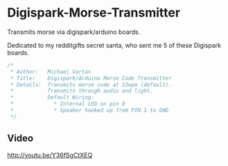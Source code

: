 Digispark-Morse-Transmitter
===========================

Transmits morse via digispark/arduino boards.

Dedicated to my redditgifts secret santa, who sent me 5 of these Digispark boards.
```c
/*
 * Author:   Michael Vartan
 * Title:    Digispark/Arduino Morse Code Transmitter
 * Details:  Transmits morse code at 13wpm (default).
 *           Transmits through audio and light.
 *           Default Wiring:
 *             * Internal LED on pin 0
 *             * Speaker hooked up from PIN 1 to GND
 */
```           
 
## Video
http://youtu.be/Y36fSgCtXEQ

